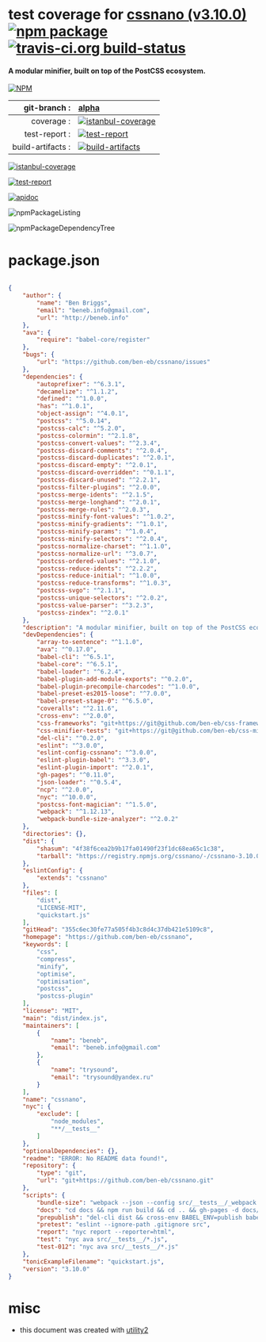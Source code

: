# test coverage for  [cssnano (v3.10.0)](https://github.com/ben-eb/cssnano)  [![npm package](https://img.shields.io/npm/v/npmtest-cssnano.svg?style=flat-square)](https://www.npmjs.org/package/npmtest-cssnano) [![travis-ci.org build-status](https://api.travis-ci.org/npmtest/node-npmtest-cssnano.svg)](https://travis-ci.org/npmtest/node-npmtest-cssnano)
#### A modular minifier, built on top of the PostCSS ecosystem.

[![NPM](https://nodei.co/npm/cssnano.png?downloads=true)](https://www.npmjs.com/package/cssnano)

| git-branch : | [alpha](https://github.com/npmtest/node-npmtest-cssnano/tree/alpha)|
|--:|:--|
| coverage : | [![istanbul-coverage](https://npmtest.github.io/node-npmtest-cssnano/build/coverage.badge.svg)](https://npmtest.github.io/node-npmtest-cssnano/build/coverage.html/index.html)|
| test-report : | [![test-report](https://npmtest.github.io/node-npmtest-cssnano/build/test-report.badge.svg)](https://npmtest.github.io/node-npmtest-cssnano/build/test-report.html)|
| build-artifacts : | [![build-artifacts](https://npmtest.github.io/node-npmtest-cssnano/glyphicons_144_folder_open.png)](https://github.com/npmtest/node-npmtest-cssnano/tree/gh-pages/build)|

[![istanbul-coverage](https://npmtest.github.io/node-npmtest-cssnano/build/screenCapture.buildCustomOrg.browser.coverage.html.png)](https://npmtest.github.io/node-npmtest-cssnano/build/coverage.html/index.html)

[![test-report](https://npmtest.github.io/node-npmtest-cssnano/build/screenCapture.buildCustomOrg.browser.%252Fhome%252Ftravis%252Fbuild%252Fnpmtest%252Fnode-npmtest-cssnano%252Ftmp%252Fbuild%252Ftest-report.html.png)](https://npmtest.github.io/node-npmtest-cssnano/build/test-report.html)

[![apidoc](https://npmdoc.github.io/node-npmdoc-cssnano/build/screenCapture.buildApidoc.browser.%252Fhome%252Ftravis%252Fbuild%252Fnpmdoc%252Fnode-npmdoc-cssnano%252Ftmp%252Fbuild%252Fapidoc.html.png)](https://npmdoc.github.io/node-npmdoc-cssnano/build/apidoc.html)

![npmPackageListing](https://npmtest.github.io/node-npmtest-cssnano/build/screenCapture.npmPackageListing.svg)

![npmPackageDependencyTree](https://npmtest.github.io/node-npmtest-cssnano/build/screenCapture.npmPackageDependencyTree.svg)



# package.json

```json

{
    "author": {
        "name": "Ben Briggs",
        "email": "beneb.info@gmail.com",
        "url": "http://beneb.info"
    },
    "ava": {
        "require": "babel-core/register"
    },
    "bugs": {
        "url": "https://github.com/ben-eb/cssnano/issues"
    },
    "dependencies": {
        "autoprefixer": "^6.3.1",
        "decamelize": "^1.1.2",
        "defined": "^1.0.0",
        "has": "^1.0.1",
        "object-assign": "^4.0.1",
        "postcss": "^5.0.14",
        "postcss-calc": "^5.2.0",
        "postcss-colormin": "^2.1.8",
        "postcss-convert-values": "^2.3.4",
        "postcss-discard-comments": "^2.0.4",
        "postcss-discard-duplicates": "^2.0.1",
        "postcss-discard-empty": "^2.0.1",
        "postcss-discard-overridden": "^0.1.1",
        "postcss-discard-unused": "^2.2.1",
        "postcss-filter-plugins": "^2.0.0",
        "postcss-merge-idents": "^2.1.5",
        "postcss-merge-longhand": "^2.0.1",
        "postcss-merge-rules": "^2.0.3",
        "postcss-minify-font-values": "^1.0.2",
        "postcss-minify-gradients": "^1.0.1",
        "postcss-minify-params": "^1.0.4",
        "postcss-minify-selectors": "^2.0.4",
        "postcss-normalize-charset": "^1.1.0",
        "postcss-normalize-url": "^3.0.7",
        "postcss-ordered-values": "^2.1.0",
        "postcss-reduce-idents": "^2.2.2",
        "postcss-reduce-initial": "^1.0.0",
        "postcss-reduce-transforms": "^1.0.3",
        "postcss-svgo": "^2.1.1",
        "postcss-unique-selectors": "^2.0.2",
        "postcss-value-parser": "^3.2.3",
        "postcss-zindex": "^2.0.1"
    },
    "description": "A modular minifier, built on top of the PostCSS ecosystem.",
    "devDependencies": {
        "array-to-sentence": "^1.1.0",
        "ava": "^0.17.0",
        "babel-cli": "^6.5.1",
        "babel-core": "^6.5.1",
        "babel-loader": "^6.2.4",
        "babel-plugin-add-module-exports": "^0.2.0",
        "babel-plugin-precompile-charcodes": "^1.0.0",
        "babel-preset-es2015-loose": "^7.0.0",
        "babel-preset-stage-0": "^6.5.0",
        "coveralls": "^2.11.6",
        "cross-env": "^2.0.0",
        "css-frameworks": "git+https://git@github.com/ben-eb/css-frameworks.git",
        "css-minifier-tests": "git+https://git@github.com/ben-eb/css-minifier-tests.git",
        "del-cli": "^0.2.0",
        "eslint": "^3.0.0",
        "eslint-config-cssnano": "^3.0.0",
        "eslint-plugin-babel": "^3.3.0",
        "eslint-plugin-import": "^2.0.1",
        "gh-pages": "^0.11.0",
        "json-loader": "^0.5.4",
        "ncp": "^2.0.0",
        "nyc": "^10.0.0",
        "postcss-font-magician": "^1.5.0",
        "webpack": "^1.12.13",
        "webpack-bundle-size-analyzer": "^2.0.2"
    },
    "directories": {},
    "dist": {
        "shasum": "4f38f6cea2b9b17fa01490f23f1dc68ea65c1c38",
        "tarball": "https://registry.npmjs.org/cssnano/-/cssnano-3.10.0.tgz"
    },
    "eslintConfig": {
        "extends": "cssnano"
    },
    "files": [
        "dist",
        "LICENSE-MIT",
        "quickstart.js"
    ],
    "gitHead": "355c6ec30fe77a505f4b3c8d4c37db421e5109c8",
    "homepage": "https://github.com/ben-eb/cssnano",
    "keywords": [
        "css",
        "compress",
        "minify",
        "optimise",
        "optimisation",
        "postcss",
        "postcss-plugin"
    ],
    "license": "MIT",
    "main": "dist/index.js",
    "maintainers": [
        {
            "name": "beneb",
            "email": "beneb.info@gmail.com"
        },
        {
            "name": "trysound",
            "email": "trysound@yandex.ru"
        }
    ],
    "name": "cssnano",
    "nyc": {
        "exclude": [
            "node_modules",
            "**/__tests__"
        ]
    },
    "optionalDependencies": {},
    "readme": "ERROR: No README data found!",
    "repository": {
        "type": "git",
        "url": "git+https://github.com/ben-eb/cssnano.git"
    },
    "scripts": {
        "bundle-size": "webpack --json --config src/__tests__/_webpack.config.js | webpack-bundle-size-analyzer",
        "docs": "cd docs && npm run build && cd .. && gh-pages -d docs/dist",
        "prepublish": "del-cli dist && cross-env BABEL_ENV=publish babel src --out-dir dist --ignore /__tests__/",
        "pretest": "eslint --ignore-path .gitignore src",
        "report": "nyc report --reporter=html",
        "test": "nyc ava src/__tests__/*.js",
        "test-012": "nyc ava src/__tests__/*.js"
    },
    "tonicExampleFilename": "quickstart.js",
    "version": "3.10.0"
}
```



# misc
- this document was created with [utility2](https://github.com/kaizhu256/node-utility2)
